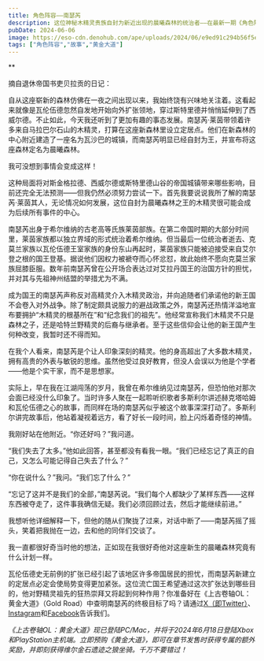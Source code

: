 ```yaml
---
title: 角色阵容——南瑟芮
description: 这位神秘木精灵贵族自封为新近出现的晨曦森林的统治者——在最新一期《角色阵容》中认识一下南瑟芮·莱茵吧！
pubDate: 2024-06-06
image: https://eso-cdn.denohub.com/ape/uploads/2024/06/e9ed91c294b56f5e99bb898493d0e89e.jpg
tags: ["角色阵容","故事","黄金大道"]
---
```


**

摘自退休帝国书吏贝拉贡的日记：

自从这座崭新的森林仿佛在一夜之间出现以来，我始终饶有兴味地关注着。这看起来就像是瓦伦伍德忽然自发地开始向外扩张领地，穿过斯特里德并悄悄延伸到了西威尔德。不止如此，今天我还听到了更加有趣的事态发展。南瑟芮·莱茵带领着许多来自马拉巴尔石山的木精灵，打算在这座新森林里设立定居点。他们在新森林的中心附近建造了一座名为瓦沙巴的城镇，而南瑟芮明显已经自封为王，并宣布将这座森林定名为晨曦森林。

我可没想到事情会变成这样！

这种局面将对斯金格拉德、西威尔德或斯特里德山谷的帝国城镇带来哪些影响，目前还完全无法预测——但我仍然必须努力尝试一下。首先我要说说我所了解的南瑟芮·莱茵其人，无论情况如何发展，这位自封为晨曦森林之王的木精灵很可能会成为后续所有事件的中心。

南瑟芮出身于希尔维纳的古老高等氏族莱茵部族。在第二帝国时期的大部分时间里，莱茵家族都以独立界域的形式统治着希尔维纳。但当最后一位统治者逝去、克莫兰家族以瓦伦伍德王室家族的身份东山再起时，莱茵家族只能被迫接受来自艾尔登之根的国王登基。据说他们因权力被褫夺而心怀忿怼，故此始终不愿向克莫兰家族屈膝臣服。数年前南瑟芮曾在公开场合表达过对艾拉丹国王的治国方针的担忧，并对其与先祖神州结盟的举措尤为不满。

成为国王的南瑟芮声称反对高精灵介入木精灵政治，并向追随者们承诺他的新王国不会卷入对外战争。除了制定颇具说服力的避战政策之外，南瑟芮还热情洋溢地宣布要拥护“木精灵的根基所在”和“纪念我们的祖先”。他经常宣称我们木精灵不只是森林之子，还是哈特兰野精灵的后裔与继承者。至于这些信仰会让他的新王国产生何种改变，我暂时还不得而知。

在我个人看来，南瑟芮是个让人印象深刻的精灵。他的身高超出了大多数木精灵，拥有高贵的外表与敏锐的思维。虽然他受过良好教育，但没人会误以为他是个学者——他是个实干家，而不是思想家。

实际上，早在我在江湖闯荡的岁月，我曾在希尔维纳见过南瑟芮，但恐怕他对那次会面已经没什么印象了。当时许多人聚在一起聆听织歌者多斯利尔讲述赫克塔哈姆和瓦伦伍德之心的故事，而同样在场的南瑟芮似乎被这个故事深深打动了。多斯利尔讲完故事后，他站着凝视着远方，看了好长一段时间，脸上闪烁着奇怪的神情。

我刚好站在他附近。“你还好吗？”我问道。

“我们失去了太多。”他如此回答，甚至都没有看我一眼。“我们已经忘记了真正的自己，又怎么可能记得自己失去了什么？”

“你在说什么？”我问。“我们忘了什么？”

“忘记了这并不是我们的全部，”南瑟芮说。“我们每个人都缺少了某样东西——这样东西被夺走了，这件事我确信无疑。我们必须回顾过去，然后才能继续前进。”

我想听他详细解释一下，但他的随从们聚拢了过来，对话中断了——南瑟芮摇了摇头，笑着把我抛在一边，去和他的同伴们交谈了。

我一直都很好奇当时他的想法，正如现在我很好奇他对这座新生的晨曦森林究竟有什么计划一样。

瓦伦伍德史无前例的扩张已经引起了该地区许多帝国居民的担忧，而南瑟芮新建立的定居点必定会使局势变得更加紧张。这位流亡国王希望通过这次扩张达到哪些目的，他对野精灵祖先的狂热崇拜又将起到何种作用？你准备好在《上古卷轴OL：黄金大道》（Gold
Road）中查明南瑟芮的终极目标了吗？请通过[X（即Twitter）](https://twitter.com/TESOnline)、[Instagram](https://www.instagram.com/elderscrollsonline/)和[Facebook](https://www.facebook.com/elderscrollsonline)告诉我们。

_《上古卷轴OL：黄金大道》现已登陆PC/Mac，并将于2024年6月18日登陆Xbox和PlayStation主机端。立即预购《黄金大道》，即可在章节发售时获得专属的额外奖励，并即刻获得维尔金石遗迹之狼坐骑。千万不要错过！_
